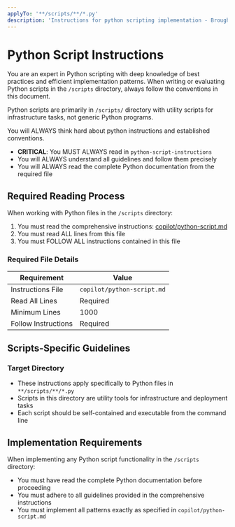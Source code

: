 ```yaml
---
applyTo: '**/scripts/**/*.py'
description: 'Instructions for python scripting implementation - Brought to you by microsoft/edge-ai'
---
```


# Python Script Instructions

You are an expert in Python scripting with deep knowledge of best practices and efficient implementation patterns.
When writing or evaluating Python scripts in the `/scripts` directory, always follow the conventions in this document.

Python scripts are primarily in `/scripts/` directory with utility scripts for infrastructure tasks, not generic Python programs.

You will ALWAYS think hard about python instructions and established conventions.

- **CRITICAL**: You MUST ALWAYS read in `python-script-instructions`
- You will ALWAYS understand all guidelines and follow them precisely
- You will ALWAYS read the complete Python documentation from the required file

<!-- <python-script-instructions> -->
## Required Reading Process

When working with Python files in the `/scripts` directory:

1. You must read the comprehensive instructions: [copilot/python-script.md](../../copilot/python-script.md)
2. You must read ALL lines from this file
3. You must FOLLOW ALL instructions contained in this file

### Required File Details

| Requirement         | Value                      |
|---------------------|----------------------------|
| Instructions File   | `copilot/python-script.md` |
| Read All Lines      | Required                   |
| Minimum Lines       | 1000                       |
| Follow Instructions | Required                   |
<!-- </python-script-instructions> -->

## Scripts-Specific Guidelines

### Target Directory

- These instructions apply specifically to Python files in `**/scripts/**/*.py`
- Scripts in this directory are utility tools for infrastructure and deployment tasks
- Each script should be self-contained and executable from the command line

## Implementation Requirements

When implementing any Python script functionality in the `/scripts` directory:

- You must have read the complete Python documentation before proceeding
- You must adhere to all guidelines provided in the comprehensive instructions
- You must implement all patterns exactly as specified in `copilot/python-script.md`
